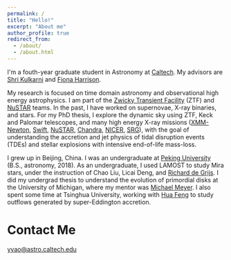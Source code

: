 ```yaml
---
permalink: /
title: "Hello!"
excerpt: "About me"
author_profile: true
redirect_from: 
  - /about/
  - /about.html
---
```


I'm a fouth-year graduate student in Astronomy at  [Caltech](https://www.caltech.edu/). My advisors are [Shri Kulkarni](https://sites.astro.caltech.edu/~srk/) and [Fiona Harrison](http://www.srl.caltech.edu/personnel/fiona/).

My research is focused on time domain astronomy and observational high energy astrophysics. I am part of the [Zwicky Transient Facility](http://www.ptf.caltech.edu/ztf) (ZTF) and [NuSTAR](https://heag.caltech.edu/) teams. In the past, I have worked on supernovae, X-ray binaries, and stars. For my PhD thesis, I explore the dynamic sky using ZTF, Keck and Palomar telescopes, and many high energy X-ray missions ([XMM-Newton](https://www.cosmos.esa.int/web/xmm-newton/), [Swift](https://swift.gsfc.nasa.gov/), [NuSTAR](https://www.nustar.caltech.edu/),    [Chandra](https://chandra.harvard.edu/), [NICER](https://heasarc.gsfc.nasa.gov/docs/nicer/),    [SRG](https://en.wikipedia.org/wiki/Spektr-RG)), with the goal of understanding the accretion and jet physics of tidal disruption events (TDEs) and stellar explosions with intensive end-of-life mass-loss.

I grew up in Beijing, China. I was an undergraduate at [Peking University](https://english.pku.edu.cn/) (B.S., astronomy, 2018). As an undergraduate, I used LAMOST to study Mira stars, under the instruction of Chao Liu, Licai Deng, and [Richard de Grijs](http://astro-expat.info/about.html). I did my undergrad thesis to understand the evolution of primordial disks at the University of Michigan, where my mentor was [Michael Meyer](https://lsa.umich.edu/astro/people/core-faculty/mrmeyer.html). I also spent some time at Tsinghua University, working with [Hua Feng](http://astro.tsinghua.edu.cn/~hfeng/) to study outflows generated by super-Eddington accretion.


Contact Me
======
yyao@astro.caltech.edu
